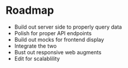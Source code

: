 # Roadmap
* Build out server side to properly query data
* Polish for proper API endpoints
* Build out mocks for frontend display
* Integrate the two
* Bust out responsive web augments
* Edit for scalablility





